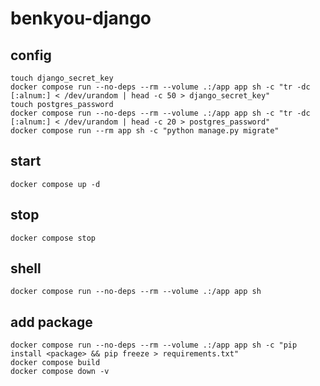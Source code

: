 # benkyou-django

## config

```shell
touch django_secret_key
docker compose run --no-deps --rm --volume .:/app app sh -c "tr -dc [:alnum:] < /dev/urandom | head -c 50 > django_secret_key"
touch postgres_password
docker compose run --no-deps --rm --volume .:/app app sh -c "tr -dc [:alnum:] < /dev/urandom | head -c 20 > postgres_password"
docker compose run --rm app sh -c "python manage.py migrate"
```

## start

```shell
docker compose up -d
```

## stop

```shell
docker compose stop
```

## shell

```shell
docker compose run --no-deps --rm --volume .:/app app sh
```

## add package

```shell
docker compose run --no-deps --rm --volume .:/app app sh -c "pip install <package> && pip freeze > requirements.txt"
docker compose build
docker compose down -v
```
